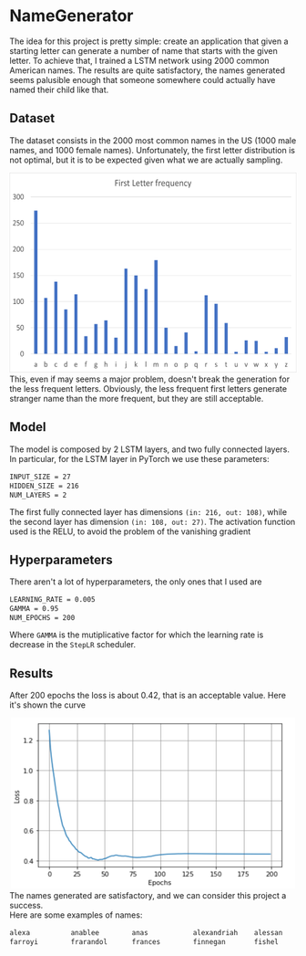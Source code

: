 # NameGenerator
  The idea for this project is pretty simple: create an application that given a starting letter can generate a number of name that starts with the given letter.
  To achieve that, I trained a LSTM network using 2000 common American names. The results are quite satisfactory, the names generated seems palusible enough that someone
  somewhere could actually have named their child like that.

## Dataset
  The dataset consists in the 2000 most common names in the US (1000 male names, and 1000 female names). Unfortunately, the first letter distribution is not optimal, but   it is to be expected given what we are actually sampling.
  <div align="center">
    <img src="https://github.com/EdoStoppa/EdoStoppa/blob/main/imgs/NameGenerator/letter_freq.png?raw=true" alt="Frequency of First Letters" width="600" height="350">
  <div />
  <div align="left"><div />
  This, even if may seems a major problem, doesn't break the generation for the less frequent letters. Obviously, the less frequent first letters generate stranger name    than the more frequent, but they are still acceptable.
  
## Model
  The model is composed by 2 LSTM layers, and two fully connected layers. In particular, for the LSTM layer in PyTorch we use these parameters:
  ```
  INPUT_SIZE = 27
  HIDDEN_SIZE = 216
  NUM_LAYERS = 2
  ```
  The first fully connected layer has dimensions `(in: 216, out: 108)`, while the second layer has dimension `(in: 108, out: 27)`. The activation function used is the RELU, to avoid the problem of the vanishing gradient
    
## Hyperparameters
  There aren't a lot of hyperparameters, the only ones that I used are
  ```
  LEARNING_RATE = 0.005
  GAMMA = 0.95
  NUM_EPOCHS = 200
  ```
  Where `GAMMA` is the mutiplicative factor for which the learning rate is decrease in the `StepLR` scheduler.
  
## Results
  After 200 epochs the loss is about 0.42, that is an acceptable value. Here it's shown the curve
  <div align="center">
    <img src="https://github.com/EdoStoppa/EdoStoppa/blob/main/imgs/NameGenerator/loss.png?raw=true" alt="Loss" width="500" height="300">
  <div />
  <div align="left"><div />
  The names generated are satisfactory, and we can consider this project a success.<br />
  Here are some examples of names:
    
  ```
  alexa          anablee        anas           alexandriah    alessan
  farroyi        frarandol      frances        finnegan       fishel 
  ```
